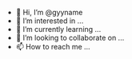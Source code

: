- 👋 Hi, I’m @gyyname
- 👀 I’m interested in ...
- 🌱 I’m currently learning ...
- 💞️ I’m looking to collaborate on ...
- 📫 How to reach me ...

<!---
gyyname/gyyname is a ✨ special ✨ repository because its `README.md` (this file) appears on your GitHub profile.
You can click the Preview link to take a look at your changes.
--->
